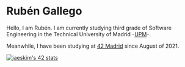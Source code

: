 # Rubén Gallego

Hello, I am Rubén. I am currently studying third grade of Software Engineering 
in the Technical University of Madrid -[UPM](https://www.etsisi.upm.es/)-.

Meanwhile, I have been studying at [42 Madrid](https://www.42madrid.com/) since
August of 2021.

[![jaeskim's 42 stats](https://badge42.herokuapp.com/api/stats/rgallego)](https://github.com/rubengr16)

